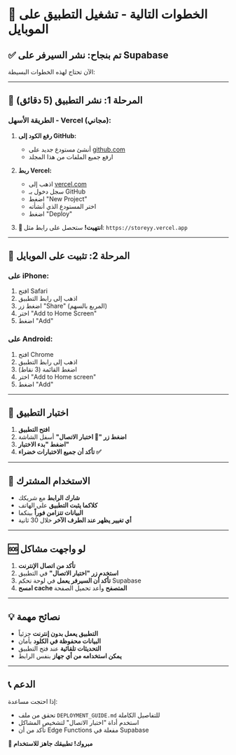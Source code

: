 # 🚀 الخطوات التالية - تشغيل التطبيق على الموبايل

## ✅ تم بنجاح: نشر السيرفر على Supabase

الآن تحتاج لهذه الخطوات البسيطة:

---

## 📱 المرحلة 1: نشر التطبيق (5 دقائق)

### الطريقة الأسهل - Vercel (مجاني):

1. **رفع الكود إلى GitHub:**
   - أنشئ مستودع جديد على [github.com](https://github.com)
   - ارفع جميع الملفات من هذا المجلد

2. **ربط Vercel:**
   - اذهب إلى [vercel.com](https://vercel.com)
   - سجل دخول بـ GitHub
   - اضغط "New Project"
   - اختر المستودع الذي أنشأته
   - اضغط "Deploy"

3. **🎉 انتهيت!** ستحصل على رابط مثل: `https://storeyy.vercel.app`

---

## 📱 المرحلة 2: تثبيت على الموبايل

### على iPhone:
1. افتح Safari
2. اذهب إلى رابط التطبيق
3. اضغط زر "Share" (المربع بالسهم)
4. اختر "Add to Home Screen"
5. اضغط "Add"

### على Android:
1. افتح Chrome
2. اذهب إلى رابط التطبيق  
3. اضغط القائمة (3 نقاط)
4. اختر "Add to Home screen"
5. اضغط "Add"

---

## 🔧 اختبار التطبيق

1. **افتح التطبيق**
2. **اضغط زر "🔧 اختبار الاتصال"** أسفل الشاشة
3. **اضغط "بدء الاختبار"**
4. **تأكد أن جميع الاختبارات خضراء ✅**

---

## 🎯 الاستخدام المشترك

- **شارك الرابط** مع شريكك
- **كلاكما يثبت التطبيق** على الهاتف
- **البيانات تتزامن فوراً** بينكما
- **أي تغيير يظهر عند الطرف الآخر** خلال 30 ثانية

---

## 🆘 لو واجهت مشاكل

1. **تأكد من اتصال الإنترنت**
2. **استخدم زر "اختبار الاتصال"** في التطبيق
3. **تأكد أن السيرفر يعمل** في لوحة تحكم Supabase
4. **امسح cache المتصفح** وأعد تحميل الصفحة

---

## 💡 نصائح مهمة

- **التطبيق يعمل بدون إنترنت** جزئياً
- **البيانات محفوظة في الكلود** بأمان
- **التحديثات تلقائية** عند فتح التطبيق
- **يمكن استخدامه من أي جهاز** بنفس الرابط

---

## 📞 الدعم

إذا احتجت مساعدة:
- تحقق من ملف `DEPLOYMENT_GUIDE.md` للتفاصيل الكاملة
- استخدم أداة "اختبار الاتصال" لتشخيص المشاكل
- تأكد من أن Edge Functions مفعلة في Supabase

**🎉 مبروك! تطبيقك جاهز للاستخدام**